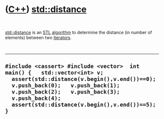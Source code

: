 
 

 

 

 

 

([C++](Cpp.md)) [std::distance](Cppstd::distance.md)
======================================================

 

[std::distance](Cppstd::distance.md) is an [STL](CppStl.md)
[algorithm](CppAlgorithm.md) to determine the distance (in number of
elements) between two [iterators](CppIterator.md).

 

  ------------------------------------------------------------------------------------------------------------------------------------------------------------------------------------------------------------------------------------------------------------------------
  ` #include <cassert> #include <vector>  int main() {   std::vector<int> v;   assert(std::distance(v.begin(),v.end())==0);   v.push_back(0);   v.push_back(1);   v.push_back(2);   v.push_back(3);   v.push_back(4);   assert(std::distance(v.begin(),v.end())==5); } `
  ------------------------------------------------------------------------------------------------------------------------------------------------------------------------------------------------------------------------------------------------------------------------

 

 

 

 

 

 

